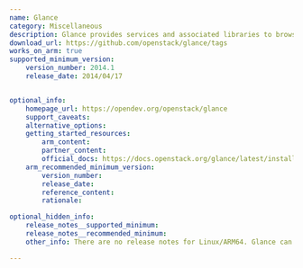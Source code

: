 ```yaml
---
name: Glance
category: Miscellaneous
description: Glance provides services and associated libraries to browse, store, distribute, share, and manage bootable disk images, other data closely associated with initializing compute resources, and metadata definitions.
download_url: https://github.com/openstack/glance/tags
works_on_arm: true
supported_minimum_version:
    version_number: 2014.1
    release_date: 2014/04/17


optional_info:
    homepage_url: https://opendev.org/openstack/glance
    support_caveats:
    alternative_options:
    getting_started_resources:
        arm_content:
        partner_content:
        official_docs: https://docs.openstack.org/glance/latest/install/install-ubuntu.html#install-and-configure-components
    arm_recommended_minimum_version:
        version_number:
        release_date:
        reference_content:
        rationale:

optional_hidden_info:
    release_notes__supported_minimum:
    release_notes__recommended_minimum:
    other_info: There are no release notes for Linux/ARM64. Glance can be installed via "apt install glance". Minimum version installed on Ubuntu 14.04 is 2014.1, and on ubuntu 22.04 is 24.0.0.

---
```

